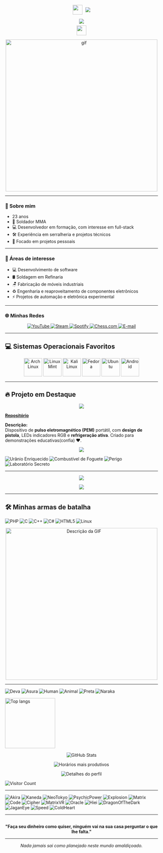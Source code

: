 <p align="center">
  <img src="https://i.imgur.com/mE06fcZ.gif" width="32" height="32" style="vertical-align:middle; margin-right:6px;" />
  <img src="https://readme-typing-svg.herokuapp.com?font=Fira+Code&size=36&pause=100&color=1CA3EC&width=600&lines=Oi+eu+sou+o+Rico&repeat=true" style="vertical-align:middle;" />
</p>

<p align="center" style="display:flex; flex-direction:column; align-items:center;">
  <img src="https://readme-typing-svg.herokuapp.com?font=Fira+Code&size=36&pause=100&color=6B4BFF&width=600&lines=Oi+eu+sou+o+Rico&repeat=true" style="margin-bottom:6px;" />
  <img src="https://i.imgur.com/mE06fcZ.gif" width="32" height="32" />
</p>


<p align="center">
  <img src="https://i.imgur.com/vIo67Zf.gif" alt="gif" width="500"/>
</p>


---

### 👤 Sobre mim
- 23 anos  
- 🔧 Soldador MMA  
- 💻 Desenvolvedor em formação, com interesse em full-stack  
- 🛠️ Experiência em serralheria e projetos técnicos  
- 🎯 Focado em projetos pessoais  

---

### 🎯 Áreas de interesse
- 💻 Desenvolvimento de software  
- 🛢 Soldagem em Refinaria
- 🪑 Fabricação de móveis industriais  
- ♻️ Engenharia e reaproveitamento de componentes eletrônicos  
- ⚡ Projetos de automação e eletrônica experimental  
---

### 🌐 Minhas Redes

<p align="center">
  <a href="https://youtube.com/@henrico_rico?si=8tHFBzwODVXRs30g">
    <img src="https://img.shields.io/badge/YouTube-FF0000?style=for-the-badge&logo=youtube&logoColor=fff" alt="YouTube"/>
  </a>
  <a href="https://steamcommunity.com/profiles/76561199324451781">
    <img src="https://img.shields.io/badge/Steam-000000?style=for-the-badge&logo=steam&logoColor=white" alt="Steam"/>
  </a>
  <a href="https://open.spotify.com/user/31nx73zlehyumbkqvnptt27xhdvi">
    <img src="https://img.shields.io/badge/Spotify-1DB954?style=for-the-badge&logo=spotify&logoColor=fff" alt="Spotify"/>
  </a>
  <a href="https://www.chess.com/member/h3nricool">
    <img src="https://img.shields.io/badge/Chess.com-81b64c?style=for-the-badge&logo=chessdotcom&logoColor=fff" alt="Chess.com"/>
  </a>
  <a href="mailto:henriquekennedy@proton.me">
    <img src="https://img.shields.io/badge/Email-8B89CC?style=for-the-badge&logo=protonmail&logoColor=fff" alt="E-mail"/>
  </a>
</p>

---

## 💻 Sistemas Operacionais Favoritos

<p align="center">
  <img src="https://cdn.simpleicons.org/archlinux" alt="Arch Linux" width="60"/>
  <img src="https://cdn.simpleicons.org/linuxmint" alt="Linux Mint" width="60"/>
  <img src="https://cdn.simpleicons.org/kalilinux" alt="Kali Linux" width="60"/>
  <img src="https://www.vectorlogo.zone/logos/getfedora/getfedora-icon.svg" alt="Fedora" width="60" height="60"/>
  <img src="https://www.vectorlogo.zone/logos/ubuntu/ubuntu-icon.svg" alt="Ubuntu" width="60" height="60"/>
  <img src="https://www.vectorlogo.zone/logos/android/android-icon.svg" alt="Android" width="60" height="60"/>
 
---

## 🔥 Projeto em Destaque  

 <p align="center">
  <img src="https://readme-typing-svg.herokuapp.com?font=Fira+Code&size=36&pause=100&color=FFD400&width=600&lines=TrincaVolts+2.0&repeat=true" />
</p>


[**Repositório**](https://github.com/henricorico/TrincaVolts)  

**Descrição:**  
Dispositivo de **pulso eletromagnético (PEM)** portátil, com **design de pistola**, LEDs indicadores RGB e **refrigeração ativa**. Criado para demonstrações educativas(confia) ❤.  


<p align="center">
  <img src="https://readme-typing-svg.herokuapp.com?font=Fira+Code&size=24&pause=100&color=FF0000&width=600&lines=A+viol%C3%AAncia+%C3%A9+a+solu%C3%A7%C3%A3o&repeat=true" />
</p>

![Urânio Enriquecido](https://img.shields.io/badge/Urânio-Enriquecido-green?style=for-the-badge&logo=nuclear)
![Combustível de Foguete](https://img.shields.io/badge/Combustível-Foguete-red?style=for-the-badge&logo=rocket)
![Perigo](https://img.shields.io/badge/Perigo-Alto-orange?style=for-the-badge&logo=hazard)
![Laboratório Secreto](https://img.shields.io/badge/Lab-Secreto-purple?style=for-the-badge&logo=lab)

---

<p align="center">
  <img src="https://readme-typing-svg.herokuapp.com?font=Courier+New&size=22&pause=1000&color=FFFFFF&width=600&lines=A+esperan%C3%A7a+%C3%A9+o+pior+dos+males" />
</p>
<p align="center">
  <img src="https://readme-typing-svg.herokuapp.com?font=Courier+New&size=22&pause=1000&color=FFFFFF&width=600&lines=pois+prolonga+o+sofrimento+dos+homens." />
</p>

---

## 🛠️ Minhas armas de batalha
![PHP](https://img.shields.io/badge/PHP-777BB4?style=for-the-badge&logo=php&logoColor=white)
![C](https://img.shields.io/badge/C-00599C?style=for-the-badge&logo=c&logoColor=white)
![C++](https://img.shields.io/badge/C++-00599C?style=for-the-badge&logo=c%2B%2B&logoColor=white)
![C#](https://img.shields.io/badge/C%23-239120?style=for-the-badge&logo=c-sharp&logoColor=white)
![HTML5](https://img.shields.io/badge/HTML5-E34F26?style=for-the-badge&logo=html5&logoColor=white)
![Linux](https://img.shields.io/badge/Linux-FCC624?style=for-the-badge&logo=linux&logoColor=black)


<p align="center">
  <img src="https://i.imgur.com/CQwFIfg.gif" alt="Descrição da GIF" width="500">
</p>


---

![Deva](https://img.shields.io/badge/Deva-天道-red?style=for-the-badge)
![Asura](https://img.shields.io/badge/Asura-修羅道-orange?style=for-the-badge)
![Human](https://img.shields.io/badge/Human-人間道-yellow?style=for-the-badge)
![Animal](https://img.shields.io/badge/Animal-畜生道-green?style=for-the-badge)
![Preta](https://img.shields.io/badge/Preta-餓鬼道-blue?style=for-the-badge)
![Naraka](https://img.shields.io/badge/Naraka-地獄道-purple?style=for-the-badge)


<img src="https://github-readme-stats.vercel.app/api/top-langs/?username=henricorico&layout=compact&theme=tokyonight" alt="Top langs" height="165">
</p>


<p align="center">
  <img src="http://github-profile-summary-cards.vercel.app/api/cards/stats?username=henricorico&theme=radical" alt="GitHub Stats" />
</p>

<p align="center">
  <img src="http://github-profile-summary-cards.vercel.app/api/cards/productive-time?username=henricorico&theme=radical&utcOffset=3" alt="Horários mais produtivos" />
</p>

<p align="center">
  <img src="http://github-profile-summary-cards.vercel.app/api/cards/profile-details?username=henricorico&theme=radical" alt="Detalhes do perfil" />
</p>

![Visitor Count](https://visitor-badge.laobi.icu/badge?page_id=henricorico.henricorico)

---
![Akira](https://img.shields.io/badge/Akira-Tetsuo-red?style=for-the-badge&logo=adobe-after-effects&logoColor=white)
![Kaneda](https://img.shields.io/badge/Kaneda-Bike-red?style=for-the-badge&logo=adobe-illustrator&logoColor=white)
![NeoTokyo](https://img.shields.io/badge/Neo_Tokyo-City-black?style=for-the-badge&logo=unity&logoColor=red)
![PsychicPower](https://img.shields.io/badge/Psychic-Power-purple?style=for-the-badge&logo=python&logoColor=red)
![Explosion](https://img.shields.io/badge/Destruction-Fire-red?style=for-the-badge&logo=firefox&logoColor=orange)
![Matrix](https://img.shields.io/badge/Matrix-Hacker-green?style=for-the-badge&logo=gnu&logoColor=white)
![Code](https://img.shields.io/badge/Code-Rain-green?style=for-the-badge&logo=visual-studio-code&logoColor=white)
![Cipher](https://img.shields.io/badge/Cipher-Hacker-green?style=for-the-badge&logo=gnu&logoColor=white)
![MatrixVR](https://img.shields.io/badge/Virtual-Real_green?style=for-the-badge&logo=unity&logoColor=green)
![Oracle](https://img.shields.io/badge/Oracle-Seer-green?style=for-the-badge&logo=mysql&logoColor=white)
![Hiei](https://img.shields.io/badge/Hiei-JoKen-black?style=for-the-badge&logo=adobe-illustrator&logoColor=red)
![DragonOfTheDark](https://img.shields.io/badge/Dragon_of_Darkness-Fire-red?style=for-the-badge&logo=firefox&logoColor=orange)
![JaganEye](https://img.shields.io/badge/Jagan_Eye-Power-purple?style=for-the-badge&logo=visual-studio&logoColor=white)
![Speed](https://img.shields.io/badge/Speed-Lightning-grey?style=for-the-badge&logo=swift&logoColor=yellow)
![ColdHeart](https://img.shields.io/badge/Cold_Heart-Shadow-black?style=for-the-badge&logo=git&logoColor=purple)


---

##
<p align="center">
  <b>"Faça seu dinheiro como quiser, ninguém vai na sua casa perguntar o que lhe falta."</b>
</p>

---

<p align="center">
  <i>Nada jamais sai como planejado neste mundo amaldiçoado.</i>
</p>
